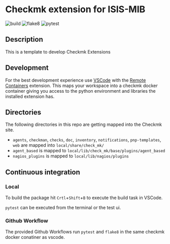 # Checkmk extension for ISIS-MIB

![build](https://github.com/jiuka/checkmk_phion/workflows/build/badge.svg)
![flake8](https://github.com/jiuka/checkmk_phion/workflows/Lint/badge.svg)
![pytest](https://github.com/jiuka/checkmk_phion/workflows/pytest/badge.svg)

## Description

This is a template to develop Checkmk Extensions

## Development

For the best development experience use [VSCode](https://code.visualstudio.com/) with the [Remote Containers](https://marketplace.visualstudio.com/items?itemName=ms-vscode-remote.remote-containers) extension. This maps your workspace into a checkmk docker container giving you access to the python environment and libraries the installed extension has.

## Directories

The following directories in this repo are getting mapped into the Checkmk site.

* `agents`, `checkman`, `checks`, `doc`, `inventory`, `notifications`, `pnp-templates`, `web` are mapped into `local/share/check_mk/`
* `agent_based` is mapped to `local/lib/check_mk/base/plugins/agent_based`
* `nagios_plugins` is mapped to `local/lib/nagios/plugins`

## Continuous integration
### Local

To build the package hit `Crtl`+`Shift`+`B` to execute the build task in VSCode.

`pytest` can be executed from the terminal or the test ui.

### Github Workflow

The provided Github Workflows run `pytest` and `flake8` in the same checkmk docker conatiner as vscode.

